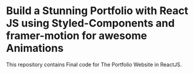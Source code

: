 # Build a Stunning Portfolio with React JS using Styled-Components and framer-motion for awesome Animations

This repository contains Final code for The Portfolio Website in ReactJS. <br />

